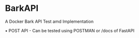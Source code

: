 # BarkAPI
A Docker Bark API Test amd Implementation

• POST API - Can be tested using POSTMAN or /docs of FastAPI
